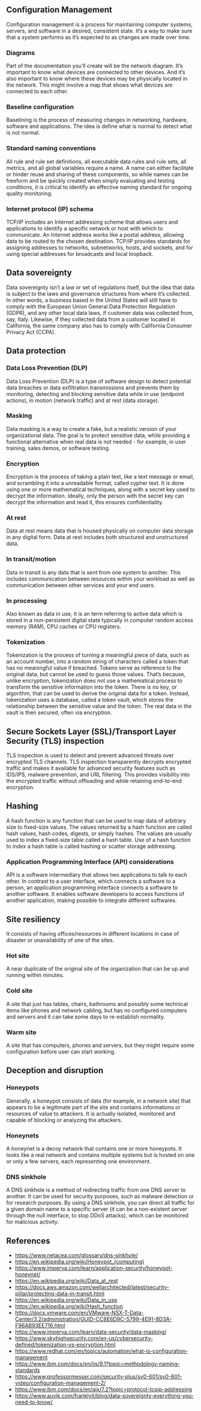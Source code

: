 ## Configuration Management
Configuration management is a process for maintaining computer systems, servers, and software in a desired, consistent state. It’s a way to make sure that a system performs as it’s expected to as changes are made over time.
### Diagrams
Part of the documentation you’ll create will be the network diagram. It’s important to know what devices are connected to other devices. And it’s also important to know where these devices may be physically located in the network. This might involve a map that shows what devices are connected to each other.
### Baseline configuration
Baselining is the process of measuring changes in networking, hardware, software and applications. The idea is define what is normal to detect what is not normal.
### Standard naming conventions
All rule and rule set definitions, all executable data rules and rule sets, all metrics, and all global variables require a name. A name can either facilitate or hinder reuse and sharing of these components, so while names can be freeform and be quickly created when simply evaluating and testing conditions, it is critical to identify an effective naming standard for ongoing quality monitoring.
### Internet protocol (IP) schema
TCP/IP includes an Internet addressing scheme that allows users and applications to identify a specific network or host with which to communicate. An Internet address works like a postal address, allowing data to be routed to the chosen destination. TCP/IP provides standards for assigning addresses to networks, subnetworks, hosts, and sockets, and for using special addresses for broadcasts and local loopback.

## Data sovereignty
Data sovereignty isn’t a law or set of regulations itself, but the idea that data is subject to the laws and governance structures from where it’s collected. In other words, a business based in the United States will still have to comply with the European Union General Data Protection Regulation (GDPR), and any other local data laws, if customer data was collected from, say, Italy. Likewise, if they collected data from a customer located in California, the same company also has to comply with California Consumer Privacy Act (CCPA).

## Data protection
### Data Loss Prevention (DLP)
Data Loss Prevention (DLP) is a type of software design to detect potential data breaches or data exfiltration transmissions and prevents them by monitoring, detecting and blocking sensitive data while in use (endpoint actions), in motion (network traffic) and at rest (data storage).
### Masking
Data masking is a way to create a fake, but a realistic version of your organizational data. The goal is to protect sensitive data, while providing a functional alternative when real data is not needed - for example, in user training, sales demos, or software testing.
### Encryption
Encryption is the process of taking a plain text, like a text message or email, and scrambling it into a unreadable format, called cypher text. It is done using one or more mathematical techniques, along with a secret key used to decrypt the information. Ideally, only the person with the secret key can decrypt the information and read it, this ensures confidentiality.
### At rest
Data at rest means data that is housed physically on computer data storage in any digital form. Data at rest includes both structured and unstructured data.
### In transit/motion
Data in transit is any data that is sent from one system to another. This includes communication between resources within your workload as well as communication between other services and your end users.
### In processing
Also known as data in use, it is an term referring to active data which is stored in a non-persistent digital state typically in computer random access memory (RAM), CPU caches or CPU registers.
### Tokenization
Tokenization is the process of turning a meaningful piece of data, such as an account number, into a random string of characters called a token that has no meaningful value if breached. Tokens serve as reference to the original data, but cannot be used to guess those values. That’s because, unlike encryption, tokenization does not use a mathematical process to transform the sensitive information into the token. There is no key, or algorithm, that can be used to derive the original data for a token. Instead, tokenization uses a database, called a token vault, which stores the relationship between the sensitive value and the token. The real data in the vault is then secured, often via encryption.

## Secure Sockets Layer (SSL)/Transport Layer Security (TLS) inspection
TLS inspection is used to detect and prevent advanced threats over encrypted TLS channels. TLS inspection transparently decrypts encrypted traffic and makes it available for advanced security features such as IDS/IPS, malware prevention, and URL filtering. This provides visibility into the encrypted traffic without offloading and while retaining end-to-end encryption.

## Hashing
A hash function is any function that can be used to map data of arbitrary size to fixed-size values. The values returned by a hash function are called hash values, hash codes, digests, or simply hashes. The values are usually used to index a fixed-size table called a hash table. Use of a hash function to index a hash table is called hashing or scatter storage addressing.

### Application Programming Interface (API) considerations
API is a software intermediary that allows two applications to talk to each other. In contrast to a user interface, which connects a software to a person, an application programming interface connects a software to another software. It enables software developers to access functions of another application, making possible to integrate different softwares.


## Site resiliency
It consists of having offices/resources in different locations in case of disaster or unavailability of one of the sites.
### Hot site
A near duplicate of the original site of the organization that can be up and running within minutes.
### Cold site
A site that just has tables, chairs, bathrooms and possibly some technical items like phones and network cabling, but has no configured computers and servers and it can take some days to re-establish normality.
### Warm site
A site that has computers, phones and servers, but they might require some configuration before user can start working.

## Deception and disruption
### Honeypots
Generally, a honeypot consists of data (for example, in a network site) that appears to be a legitimate part of the site and contains informations or resources of value to attackers. It is actually isolated, monitored and capable of blocking or analyzing the attackers.
### Honeynets
A honeynet is a decoy network that contains one or more honeypots. It looks like a real network and contains multiple systems but is hosted on one or only a few servers, each representing one environment.
### DNS sinkhole
A DNS sinkhole is a method of redirecting traffic from one DNS server to another. It can be used for security purposes, such as malware detection or for research purposes. By using a DNS sinkhole, you can direct all traffic for a given domain name to a specific server (it can be a non-existent server through the null interface, to stop DDoS attacks), which can be monitored for malicious activity.

## References
- https://www.netacea.com/glossary/dns-sinkhole/
- https://en.wikipedia.org/wiki/Honeypot_(computing)
- https://www.imperva.com/learn/application-security/honeypot-honeynet/
- https://en.wikipedia.org/wiki/Data_at_rest
- https://docs.aws.amazon.com/wellarchitected/latest/security-pillar/protecting-data-in-transit.html
- https://en.wikipedia.org/wiki/Data_in_use
- https://en.wikipedia.org/wiki/Hash_function
- https://docs.vmware.com/en/VMware-NSX-T-Data-Center/3.2/administration/GUID-CC8E6D9C-5799-4E91-8D3A-F96AB93EE716.html
- https://www.imperva.com/learn/data-security/data-masking/
- https://www.skyhighsecurity.com/en-us/cybersecurity-defined/tokenization-vs-encryption.html
- https://www.redhat.com/en/topics/automation/what-is-configuration-management
- https://www.ibm.com/docs/en/iis/9.1?topic=methodology-naming-standards
- https://www.professormesser.com/security-plus/sy0-601/sy0-601-video/configuration-management-2/
- https://www.ibm.com/docs/en/aix/7.2?topic=protocol-tcpip-addressing
- https://www.auvik.com/franklyit/blog/data-sovereignty-everything-you-need-to-know/
